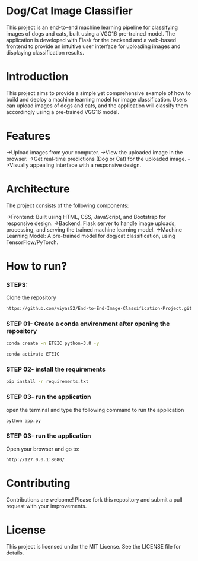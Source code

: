 # Dog/Cat Image Classifier 

This project is an end-to-end machine learning pipeline for classifying images of dogs and cats, built using a VGG16 pre-trained model. The application is developed with Flask for the backend and a web-based frontend to provide an intuitive user interface for uploading images and displaying classification results.

# Introduction
This project aims to provide a simple yet comprehensive example of how to build and deploy a machine learning model for image classification. Users can upload images of dogs and cats, and the application will classify them accordingly using a pre-trained VGG16 model.

# Features
->Upload images from your computer.
->View the uploaded image in the browser.
->Get real-time predictions (Dog or Cat) for the uploaded image.
->Visually appealing interface with a responsive design.

# Architecture
The project consists of the following components:

->Frontend: Built using HTML, CSS, JavaScript, and Bootstrap for responsive design.
->Backend: Flask server to handle image uploads, processing, and serving the trained machine learning model.
->Machine Learning Model: A pre-trained model for dog/cat classification, using TensorFlow/PyTorch.

# How to run?
### STEPS:

Clone the repository

```bash
https://github.com/viyas52/End-to-End-Image-Classification-Project.git
```

### STEP 01- Create a conda environment after opening the repository

```bash
conda create -n ETEIC python=3.8 -y
```

```bash
conda activate ETEIC
```

### STEP 02- install the requirements
```bash
pip install -r requirements.txt
```

### STEP 03- run the application
open the terminal and type the following command to run the application

```bash
python app.py
```

### STEP 03- run the application
Open your browser and go to:
```arduino
http://127.0.0.1:8080/
```

# Contributing
Contributions are welcome! Please fork this repository and submit a pull request with your improvements.

# License
This project is licensed under the MIT License. See the LICENSE file for details.

